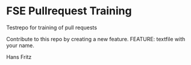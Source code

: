 # FSE Pullrequest Training
Testrepo for training of pull requests

Contribute to this repo by creating a new feature. FEATURE: textfile with your name.

Hans Fritz

